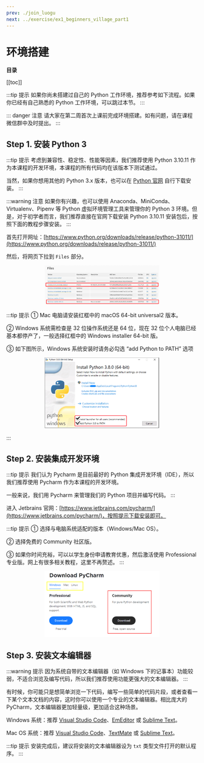 ```yaml
---
prev: ./join_luogu
next: ../exercise/ex1_beginners_village_part1
---
```


# 环境搭建

**目录**

[[toc]]

:::tip 提示
如果你尚未搭建过自己的 Python 工作环境，推荐参考如下流程。如果你已经有自己熟悉的 Python 工作环境，可以跳过本节。
:::

::: danger 注意
请大家在第二周首次上课前完成环境搭建。如有问题，请在课程微信群中及时提出。
:::

## Step 1. 安装 Python 3

:::tip 提示
考虑到兼容性、稳定性、性能等因素，我们推荐使用 Python 3.10.11 作为本课程的开发环境，本课程的所有代码均在该版本下测试通过。

当然，如果你想用其他的 Python 3.x 版本，也可以在 [Python 官网](https://www.python.org/) 自行下载安装。
:::

:::warning 注意
如果你有兴趣，也可以使用 Anaconda、MiniConda、Virtualenv、Pipenv 等 Python 虚拟环境管理工具来管理你的 Python 3 环境。但是，对于初学者而言，我们推荐直接在官网下载安装 Python 3.10.11 安装包后，按照下面的教程步骤安装。
:::

首先打开网址：[https://www.python.org/downloads/release/python-31011/](https://www.python.org/downloads/release/python-31011/)

然后，将网页下拉到 `Files` 部分。

<p style="text-align: center;">
  <img src="./images/python_files.png" style="max-width: 60%;" alt="Python 3.10.11 安装包">
</p>

:::tip 提示
① Mac 电脑请安装红框中的 macOS 64-bit universal2 版本。

② Windows 系统需检查是 32 位操作系统还是 64 位，现在 32 位个人电脑已经基本都停产了，一般选择红框中的 Windows installer 64-bit 版。

③ 如下图所示，Windows 系统安装时请务必勾选 “add Python to PATH” 选项

<p style="text-align: center;">
  <img src="./images/202302202200620.png" style="max-width: 60%;" alt="Windows 系统安装 Python 3.10.11">
</p>
:::

## Step 2. 安装集成开发环境

:::tip 提示
我们认为 Pycharm 是目前最好的 Python 集成开发环境（IDE），所以我们推荐使用 Pycharm 作为本课程的开发环境。

一般来说，我们用 Pycharm 来管理我们的 Python 项目并编写代码。
:::

进入 Jetbrains 官网：[https://www.jetbrains.com/pycharm/](https://www.jetbrains.com/pycharm/)，按照提示下载安装即可。

:::tip 提示
① 选择与电脑系统适配的版本（Windows/Mac OS）。

② 选择免费的 Community 社区版。

③ 如果你时间充裕，可以以学生身份申请教育优惠，然后激活使用 Professional 专业版。网上有很多相关教程，这里不再赘述。
:::

<p style="text-align: center;">
  <img src="./images/pycharm_community.png" style="max-width: 60%;" alt="Pycharm 社区版">
</p>

## Step 3. 安装文本编辑器

:::warning 提示
因为系统自带的文本编辑器（如 Windows 下的记事本）功能较弱，不适合浏览及编写代码，所以我们推荐使用功能更强大的文本编辑器。
:::

有时候，你可能只是想简单浏览一下代码，编写一些简单的代码片段，或者查看一下某个文本文档的内容，这时你可以使用一个专业的文本编辑器。相比庞大的 PyCharm，文本编辑器更加轻量级，更加适合这种场景。

Windows 系统：推荐 [Visual Studio Code](https://code.visualstudio.com/)、[EmEditor](https://www.emeditor.com/) 或 [Sublime Text](https://www.sublimetext.com/)。

Mac OS 系统：推荐 [Visual Studio Code](https://code.visualstudio.com/)、[TextMate](https://macromates.com/) 或 [Sublime Text](https://www.sublimetext.com/)。

:::tip 提示
安装完成后，建议将安装的文本编辑器设为 `txt` 类型文件打开的默认程序。
:::
